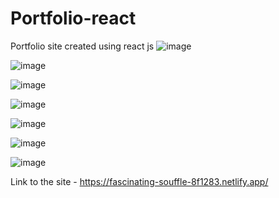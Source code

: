 # Portfolio-react
Portfolio site created using react js
![image](https://user-images.githubusercontent.com/96056167/186340909-8739eb4f-4bf1-4d08-9a96-e2816a6ea9d0.png)

![image](https://user-images.githubusercontent.com/96056167/186341006-d1679d7e-1ab1-4218-94d9-85fc2706cf3a.png)

![image](https://user-images.githubusercontent.com/96056167/186341066-d2fd9f2a-99ac-4ad5-910b-0d53bba368bd.png)

![image](https://user-images.githubusercontent.com/96056167/186341112-fccca09a-8d34-426d-aab0-05240f372ec2.png)

![image](https://user-images.githubusercontent.com/96056167/186341164-328f718c-d97a-4fdf-bad9-45053e1b4e53.png)

![image](https://user-images.githubusercontent.com/96056167/186341229-a2365fab-f239-4a90-abc8-9ab768ff5458.png)

![image](https://user-images.githubusercontent.com/96056167/186341327-9dbf2ecd-8e1f-45da-ac55-7c9c8bf74b94.png)

Link to the site - https://fascinating-souffle-8f1283.netlify.app/
